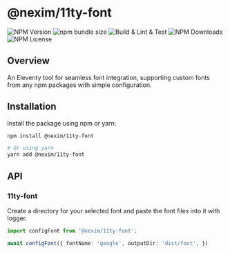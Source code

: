 # @nexim/11ty-font

![NPM Version](https://img.shields.io/npm/v/@nexim/11ty-font)
![npm bundle size](https://img.shields.io/bundlephobia/min/@nexim/11ty-font)
![Build & Lint & Test](https://github.com/the-nexim/web-application-toolkit/actions/workflows/build-lint-test.yaml/badge.svg)
![NPM Downloads](https://img.shields.io/npm/dm/@nexim/11ty-font)
![NPM License](https://img.shields.io/npm/l/@nexim/11ty-font)

## Overview

An Eleventy tool for seamless font integration, supporting custom fonts from any npm packages with simple configuration.

## Installation

Install the package using npm or yarn:

```sh
npm install @nexim/11ty-font

# Or using yarn
yarn add @nexim/11ty-font
```

## API

### 11ty-font

Create a directory for your selected font and paste the font files into it with logger.

```ts
import configFont from '@nexim/11ty-font';

await configFont({ fontName: 'google', outputDir: 'dist/font', })

```
